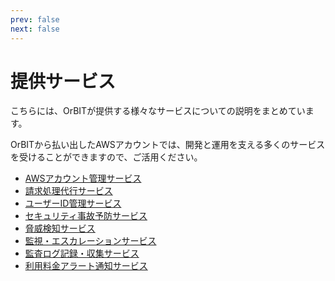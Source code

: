 ```yaml
---
prev: false
next: false
---
```


# 提供サービス
こちらには、OrBITが提供する様々なサービスについての説明をまとめています。

OrBITから払い出したAWSアカウントでは、開発と運用を支える多くのサービスを受けることができますので、ご活用ください。

- [AWSアカウント管理サービス](/guide/aws/service/account-management.html)
- [請求処理代行サービス](/guide/aws/service/billing.html)
- [ユーザーID管理サービス](/guide/aws/service/id-management.html)
- [セキュリティ事故予防サービス](/guide/aws/service/security.html)
- [脅威検知サービス](/guide/aws/service/threat-detection.html)
- [監視・エスカレーションサービス](/guide/aws/service/audit.html)
- [監査ログ記録・収集サービス](/guide/aws/service/monitoring.html)
- [利用料金アラート通知サービス](/guide/aws/service/budget-alert.html)

<Footer />